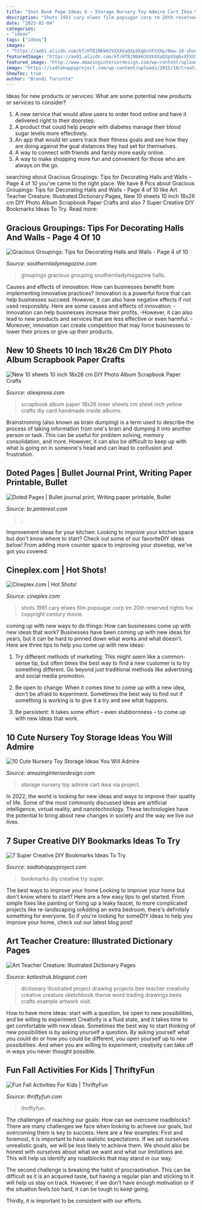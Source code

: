 ```yaml
---
title: "Shot Book Page Ideas 6 ~ Storage Nursery Toy Admire Cart Ikea Via Project"
description: "Shots 1991 cary elwes film popsugar corp tm 20th reserved rights fox copyright century movie"
date: "2023-02-04"
categories:
- "ideas"
tags: ["ideas"]
images:
- "https://ae01.alicdn.com/kf/HTB1NbkHJVXXXXaQXpXXq6xXFXXXp/New-10-sheets-10-inch-18x26-cm-DIY-Photo-Album-Scrapbook-Paper-Crafts-Inner-Sheet-Yellow.jpg"
featuredImage: "https://ae01.alicdn.com/kf/HTB1NbkHJVXXXXaQXpXXq6xXFXXXp/New-10-sheets-10-inch-18x26-cm-DIY-Photo-Album-Scrapbook-Paper-Crafts-Inner-Sheet-Yellow.jpg"
featured_image: "http://www.amazinginteriordesign.com/wp-content/uploads/2016/08/10-cute-nursery-toy-storage-ideas-you-will-admire-5.jpg"
image: "https://sadtohappyproject.com/wp-content/uploads/2015/10/Creative-DIY-Bookmarks-Ideas1.jpg"
ShowToc: true
author: "Brandi Turcotte"
---
```



Ideas for new products or services: What are some potential new products or services to consider?
1. A new service that would allow users to order food online and have it delivered right to their doorstep.
2. A product that could help people with diabetes manage their blood sugar levels more effectively.
3. An app that would let users track their fitness goals and see how they are doing against the goal distances they had set for themselves.
4. A way to connect with friends and family more easily online.
5. A way to make shopping more fun and convenient for those who are always on the go.

	

		
searching about Gracious Groupings: Tips for Decorating Halls and Walls - Page 4 of 10 you've came to the right place. We have 8 Pics about Gracious Groupings: Tips for Decorating Halls and Walls - Page 4 of 10 like Art Teacher Creature: Illustrated Dictionary Pages, New 10 sheets 10 inch 18x26 cm DIY Photo Album Scrapbook Paper Crafts and also 7 Super Creative DIY Bookmarks Ideas To Try. Read more:
		
    
## Gracious Groupings: Tips For Decorating Halls And Walls - Page 4 Of 10

<img loading=lazy src="https://www.southernladymagazine.com/wp-content/uploads/2016/05/4-Style-and-Symmetry-MayResid109JOH-hz.jpg" onerror="this.onerror=null;this.src='https://tse2.mm.bing.net/th?id=OIP.eiPr2K4WddMy5qTVOe9d3QHaEo&amp;pid=15.1';" alt="Gracious Groupings: Tips for Decorating Halls and Walls - Page 4 of 10">

_Source: southernladymagazine.com_

>groupings gracious grouping southernladymagazine halls. 

	

Causes and effects of innovation: How can businesses benefit from implementing innovative practices?
Innovation is a powerful force that can help businesses succeed. However, it can also have negative effects if not used responsibly. Here are some causes and effects of innovation: 
-Innovation can help businesses increase their profits.
-However, it can also lead to new products and services that are less effective or even harmful.
-Moreover, innovation can create competition that may force businesses to lower their prices or give up their products.

    
## New 10 Sheets 10 Inch 18x26 Cm DIY Photo Album Scrapbook Paper Crafts

<img loading=lazy src="https://ae01.alicdn.com/kf/HTB1NbkHJVXXXXaQXpXXq6xXFXXXp/New-10-sheets-10-inch-18x26-cm-DIY-Photo-Album-Scrapbook-Paper-Crafts-Inner-Sheet-Yellow.jpg" onerror="this.onerror=null;this.src='https://tse4.mm.bing.net/th?id=OIP.tG0x70yjPMzayJeWMQp5bwHaHa&amp;pid=15.1';" alt="New 10 sheets 10 inch 18x26 cm DIY Photo Album Scrapbook Paper Crafts">

_Source: aliexpress.com_

>scrapbook album paper 18x26 inner sheets cm sheet inch yellow crafts diy card handmade inside albums. 

	

Brainstroming (also known as brain dumping) is a term used to describe the process of taking information from one's brain and dumping it into another person or task. This can be useful for problem solving, memory consolidation, and more. However, it can also be difficult to keep up with what is going on in someone's head and can lead to confusion and frustration.

    
## Doted Pages | Bullet Journal Print, Writing Paper Printable, Bullet

<img loading=lazy src="https://i.pinimg.com/736x/c4/5d/c4/c45dc463d2f194a51385ecd6c1417ca5.jpg" onerror="this.onerror=null;this.src='https://tse1.mm.bing.net/th?id=OIP.kamzlqLhGJWM8xUa3LhBCwHaK4&amp;pid=15.1';" alt="Doted Pages | Bullet journal print, Writing paper printable, Bullet">

_Source: br.pinterest.com_

>. 

	

Improvement ideas for your kitchen:
Looking to improve your kitchen space but don't know where to start? Check out some of our favoriteDIY ideas below! From adding more counter space to improving your stovetop, we've got you covered.

    
## Cineplex.com | Hot Shots!

<img loading=lazy src="https://media.baselineresearch.com/images/299859/299859_full.jpg" onerror="this.onerror=null;this.src='https://tse4.mm.bing.net/th?id=OIP.pxqBaqtm7qP-RGjNUEdOUQHaLB&amp;pid=15.1';" alt="Cineplex.com | Hot Shots!">

_Source: cineplex.com_

>shots 1991 cary elwes film popsugar corp tm 20th reserved rights fox copyright century movie. 

	

coming up with new ways to do things: How can businesses come up with new ideas that work?
Businesses have been coming up with new ideas for years, but it can be hard to pinned down what works and what doesn't. Here are three tips to help you come up with new ideas: 
1. Try different methods of marketing: This might seem like a common-sense tip, but often times the best way to find a new customer is to try something different. Go beyond just traditional methods like advertising and social media promotion. 

2. Be open to change: When it comes time to come up with a new idea, don't be afraid to experiment. Sometimes the best way to find out if something is working is to give it a try and see what happens. 

3. Be persistent: It takes some effort – even stubbornness – to come up with new ideas that work.

    
## 10 Cute Nursery Toy Storage Ideas You Will Admire

<img loading=lazy src="http://www.amazinginteriordesign.com/wp-content/uploads/2016/08/10-cute-nursery-toy-storage-ideas-you-will-admire-5.jpg" onerror="this.onerror=null;this.src='https://tse2.mm.bing.net/th?id=OIP.CarnHJe-66vsbnoqkLfskgHaLF&amp;pid=15.1';" alt="10 Cute Nursery Toy Storage Ideas You Will Admire">

_Source: amazinginteriordesign.com_

>storage nursery toy admire cart ikea via project. 

	

In 2022, the world is looking for new ideas and ways to improve their quality of life. Some of the most commonly discussed ideas are artificial intelligence, virtual reality, and nanotechnology. These technologies have the potential to bring about new changes in society and the way we live our lives.

    
## 7 Super Creative DIY Bookmarks Ideas To Try

<img loading=lazy src="https://sadtohappyproject.com/wp-content/uploads/2015/10/Creative-DIY-Bookmarks-Ideas1.jpg" onerror="this.onerror=null;this.src='https://tse2.mm.bing.net/th?id=OIP.19UzCJuKFBJ-jqAYFwvmsgHaSV&amp;pid=15.1';" alt="7 Super Creative DIY Bookmarks Ideas To Try">

_Source: sadtohappyproject.com_

>bookmarks diy creative try super. 

	

The best ways to improve your home
Looking to improve your home but don't know where to start? Here are a few easy tips to get started. From simple fixes like painting or fixing up a leaky faucet, to more complicated projects like re-landscaping orAdding an extra bedroom, there's definitely something for everyone. So if you're looking for someDIY ideas to help you improve your home, check out our latest blog post!

    
## Art Teacher Creature: Illustrated Dictionary Pages

<img loading=lazy src="http://2.bp.blogspot.com/-VGqqBG-TMns/Uec1YRHXofI/AAAAAAAAGNc/jHIwMegzXL4/s1600/bee+dictionary.jpg" onerror="this.onerror=null;this.src='https://tse3.mm.bing.net/th?id=OIP.mJAdvGUS9xOFQBXeDKIzKQHaJw&amp;pid=15.1';" alt="Art Teacher Creature: Illustrated Dictionary Pages">

_Source: katiestruk.blogspot.com_

>dictionary illustrated project drawing projects bee teacher creativity creative creature sketchbook theme word trading drawings bees crafts example artwork visit. 

	

How to have more ideas: start with a question, be open to new possibilities, and be willing to experiment
Creativity is a fluid state, and it takes time to get comfortable with new ideas. Sometimes the best way to start thinking of new possibilities is by asking yourself a question. By asking yourself what you could do or how you could be different, you open yourself up to new possibilities. And when you are willing to experiment, creativity can take off in ways you never thought possible.

    
## Fun Fall Activities For Kids | ThriftyFun

<img loading=lazy src="https://img.thrfun.com/img/188/213/fun_fall_activities_for_kids_x4.jpg" onerror="this.onerror=null;this.src='https://tse2.mm.bing.net/th?id=OIP.h2vT5QUeyMQJymVozJH5eQHaKg&amp;pid=15.1';" alt="Fun Fall Activities For Kids | ThriftyFun">

_Source: thriftyfun.com_

>thriftyfun. 

	

The challenges of reaching our goals: How can we overcome roadblocks?
There are many challenges we face when looking to achieve our goals, but overcoming them is key to success. Here are a few examples:
First and foremost, it is important to have realistic expectations. If we set ourselves unrealistic goals, we will be less likely to achieve them. We should also be honest with ourselves about what we want and what our limitations are. This will help us identify any roadblocks that may stand in our way.

The second challenge is breaking the habit of procrastination. This can be difficult as it is an acquired taste, but having a regular plan and sticking to it will help us stay on track. However, if we don’t have enough motivation or if the situation feels too hard, it can be tough to keep going.

Thirdly, it is important to be consistent with our efforts.

